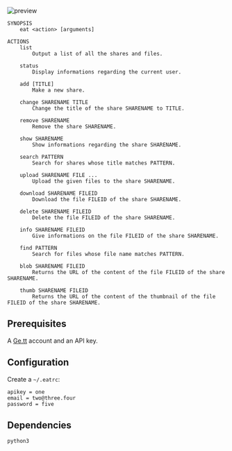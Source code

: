 ![preview](http://f.cl.ly/items/1h430t3Y1u1t0h352l2O/eat_logo.jpg)

    SYNOPSIS
        eat <action> [arguments]

    ACTIONS 
        list
            Output a list of all the shares and files.

        status
            Display informations regarding the current user.

        add [TITLE]
            Make a new share.

        change SHARENAME TITLE
            Change the title of the share SHARENAME to TITLE. 

        remove SHARENAME
            Remove the share SHARENAME.

        show SHARENAME
            Show informations regarding the share SHARENAME.

        search PATTERN
            Search for shares whose title matches PATTERN.

        upload SHARENAME FILE ...
            Upload the given files to the share SHARENAME.

        download SHARENAME FILEID
            Download the file FILEID of the share SHARENAME.

        delete SHARENAME FILEID
            Delete the file FILEID of the share SHARENAME.

        info SHARENAME FILEID
            Give informations on the file FILEID of the share SHARENAME.

        find PATTERN
            Search for files whose file name matches PATTERN.

        blob SHARENAME FILEID
            Returns the URL of the content of the file FILEID of the share SHARENAME.

        thumb SHARENAME FILEID
            Returns the URL of the content of the thumbnail of the file FILEID of the share SHARENAME.

## Prerequisites

A [Ge.tt](http://ge.tt) account and an API key.

## Configuration

Create a `~/.eatrc`:

    apikey = one
    email = two@three.four
    password = five

## Dependencies

`python3`
